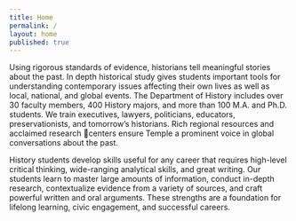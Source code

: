 ```yaml
---
title: Home
permalink: /
layout: home
published: true
---
```


Using rigorous standards of evidence, historians tell meaningful stories about the past. In depth historical study gives students important tools for understanding contemporary issues affecting their own lives as well as local, national, and global events. The Department of History includes over 30 faculty members, 400 History majors, and more than 100 M.A. and Ph.D. students. We train executives, lawyers, politicians, educators, preservationists, and tomorrow’s historians. Rich regional resources and acclaimed research centers ensure Temple a prominent voice in global conversations about the past.

History students develop skills useful for any career that requires high-level critical thinking, wide-ranging analytical skills, and great writing. Our students learn to master large amounts of information, conduct in-depth research, contextualize evidence from a variety of sources, and craft powerful written and oral arguments. These strengths are a foundation for lifelong learning, civic engagement, and successful careers.
